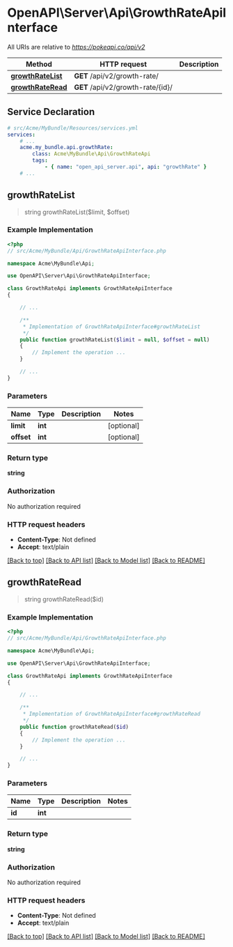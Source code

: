 # OpenAPI\Server\Api\GrowthRateApiInterface

All URIs are relative to *https://pokeapi.co/api/v2*

Method | HTTP request | Description
------------- | ------------- | -------------
[**growthRateList**](GrowthRateApiInterface.md#growthRateList) | **GET** /api/v2/growth-rate/ | 
[**growthRateRead**](GrowthRateApiInterface.md#growthRateRead) | **GET** /api/v2/growth-rate/{id}/ | 


## Service Declaration
```yaml
# src/Acme/MyBundle/Resources/services.yml
services:
    # ...
    acme.my_bundle.api.growthRate:
        class: Acme\MyBundle\Api\GrowthRateApi
        tags:
            - { name: "open_api_server.api", api: "growthRate" }
    # ...
```

## **growthRateList**
> string growthRateList($limit, $offset)



### Example Implementation
```php
<?php
// src/Acme/MyBundle/Api/GrowthRateApiInterface.php

namespace Acme\MyBundle\Api;

use OpenAPI\Server\Api\GrowthRateApiInterface;

class GrowthRateApi implements GrowthRateApiInterface
{

    // ...

    /**
     * Implementation of GrowthRateApiInterface#growthRateList
     */
    public function growthRateList($limit = null, $offset = null)
    {
        // Implement the operation ...
    }

    // ...
}
```

### Parameters

Name | Type | Description  | Notes
------------- | ------------- | ------------- | -------------
 **limit** | **int**|  | [optional]
 **offset** | **int**|  | [optional]

### Return type

**string**

### Authorization

No authorization required

### HTTP request headers

 - **Content-Type**: Not defined
 - **Accept**: text/plain

[[Back to top]](#) [[Back to API list]](../../README.md#documentation-for-api-endpoints) [[Back to Model list]](../../README.md#documentation-for-models) [[Back to README]](../../README.md)

## **growthRateRead**
> string growthRateRead($id)



### Example Implementation
```php
<?php
// src/Acme/MyBundle/Api/GrowthRateApiInterface.php

namespace Acme\MyBundle\Api;

use OpenAPI\Server\Api\GrowthRateApiInterface;

class GrowthRateApi implements GrowthRateApiInterface
{

    // ...

    /**
     * Implementation of GrowthRateApiInterface#growthRateRead
     */
    public function growthRateRead($id)
    {
        // Implement the operation ...
    }

    // ...
}
```

### Parameters

Name | Type | Description  | Notes
------------- | ------------- | ------------- | -------------
 **id** | **int**|  |

### Return type

**string**

### Authorization

No authorization required

### HTTP request headers

 - **Content-Type**: Not defined
 - **Accept**: text/plain

[[Back to top]](#) [[Back to API list]](../../README.md#documentation-for-api-endpoints) [[Back to Model list]](../../README.md#documentation-for-models) [[Back to README]](../../README.md)


